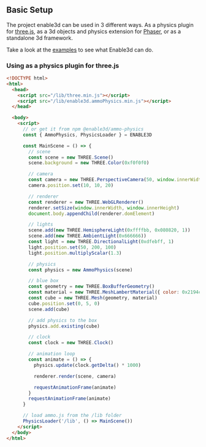 ## Basic Setup

The project enable3d can be used in 3 different ways. As a physics plugin for [three.js](https://threejs.org/), as a 3d objects and physics extension for [Phaser](http://phaser.io/), or as a standalone 3d framework.

Take a look at the [examples](https://enable3d.io/examples.html) to see what Enable3d can do.

### Using as a physics plugin for three.js

```html
<!DOCTYPE html>
<html>
  <head>
    <script src="/lib/three.min.js"></script>
    <script src="/lib/enable3d.ammoPhysics.min.js"></script>
  </head>

  <body>
    <script>
      // or get it from npm @enable3d/ammo-physics
      const { AmmoPhysics, PhysicsLoader } = ENABLE3D

      const MainScene = () => {
        // scene
        const scene = new THREE.Scene()
        scene.background = new THREE.Color(0xf0f0f0)

        // camera
        const camera = new THREE.PerspectiveCamera(50, window.innerWidth / window.innerHeight, 0.1, 1000)
        camera.position.set(10, 10, 20)

        // renderer
        const renderer = new THREE.WebGLRenderer()
        renderer.setSize(window.innerWidth, window.innerHeight)
        document.body.appendChild(renderer.domElement)

        // lights
        scene.add(new THREE.HemisphereLight(0xffffbb, 0x080820, 1))
        scene.add(new THREE.AmbientLight(0x666666))
        const light = new THREE.DirectionalLight(0xdfebff, 1)
        light.position.set(50, 200, 100)
        light.position.multiplyScalar(1.3)

        // physics
        const physics = new AmmoPhysics(scene)

        // blue box
        const geometry = new THREE.BoxBufferGeometry()
        const material = new THREE.MeshLambertMaterial({ color: 0x2194ce })
        const cube = new THREE.Mesh(geometry, material)
        cube.position.set(0, 5, 0)
        scene.add(cube)

        // add physics to the box
        physics.add.existing(cube)

        // clock
        const clock = new THREE.Clock()

        // animation loop
        const animate = () => {
          physics.update(clock.getDelta() * 1000)

          renderer.render(scene, camera)

          requestAnimationFrame(animate)
        }
        requestAnimationFrame(animate)
      }

      // load ammo.js from the /lib folder
      PhysicsLoader('/lib', () => MainScene())
    </script>
  </body>
</html>
```

